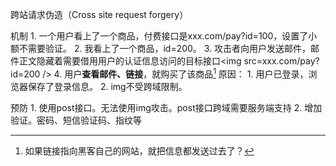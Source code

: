 跨站请求伪造（Cross site request forgery）

机制
	1. 一个用户看上了一个商品，付费接口是xxx.com/pay?id=100，设置了小额不需要验证。
	2. 我看上了一个商品，id=200。
	3. 攻击者向用户发送邮件，邮件正文隐藏着需要借用用户的认证信息访问的目标接口\<img src=xxx.com/pay?id=200 />
	4. 用户**查看邮件、链接**，就购买了该商品[^1]
原因：
	1. 用户已登录，浏览器保存了登录信息。
	2. img不受跨域限制。

预防
	1. 使用post接口。无法使用img攻击。post接口跨域需要服务端支持
	2. 增加验证。密码、短信验证码、指纹等

[^1]: 如果链接指向黑客自己的网站，就把信息都发送过去了？